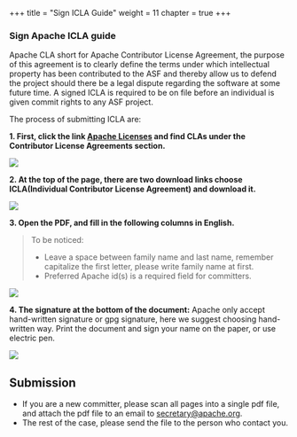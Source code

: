 +++ 
title = "Sign ICLA Guide" 
weight = 11 
chapter = true 
+++
### Sign Apache ICLA guide
Apache CLA short for Apache Contributor License Agreement, the purpose of this agreement is to clearly define the terms under which intellectual property has been contributed to the ASF and thereby allow us to defend the project should there be a legal dispute regarding the software at some future time. 
A signed ICLA is required to be on file before an individual is given commit rights to any ASF project. 

The process of submitting ICLA are:

**1. First, click the link [Apache Licenses](https://www.apache.org/licenses/#clas) and find CLAs under the Contributor License Agreements section.**
  
![](https://shardingsphere.apache.org/blog/img/icla%20en1.png)

**2. At the top of the page, there are two download links choose ICLA(Individual Contributor License Agreement) and download it.**

![](https://shardingsphere.apache.org/blog/img/icla2.png)

**3. Open the PDF, and fill in the following columns in English.**

> To be noticed: 
> - Leave a space between family name and last name, remember capitalize the first letter, please write family name at first.
> - Preferred Apache id(s) is a required field for committers.

![](https://shardingsphere.apache.org/blog/img/icla%20en3.png)

**4. The signature at the bottom of the document:**
Apache only accept hand-written signature or gpg signature, here we suggest choosing hand-written way.
Print the document and sign your name on the paper, or use electric pen.

![](https://shardingsphere.apache.org/blog/img/icla%20en4.png)

## Submission
* If you are a new committer, please scan all pages into a single pdf file, and attach the pdf file to an email to secretary@apache.org.
* The rest of the case, please send the file to the person who contact you.
